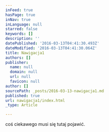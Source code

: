 ```yaml
---
inFeed: true
hasPage: true
inNav: true
inLanguage: null
starred: false
keywords: []
description: ''
datePublished: '2016-03-13T04:41:30.493Z'
dateModified: '2016-03-13T04:41:30.064Z'
title: Nawigacja1
authors: []
publisher:
  name: null
  domain: null
  url: null
  favicon: null
author: []
sourcePath: _posts/2016-03-13-nawigacja1.md
published: true
url: nawigacja1/index.html
_type: Article

---
```

coś ciekawego musi się tutaj pojawić.
